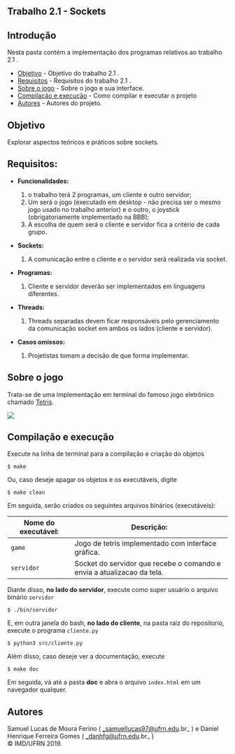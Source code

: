 ## Trabalho 2.1 - Sockets

## Introdução  

Nesta pasta contém a implementação dos programas relativos ao trabalho 2.1 .


- [Objetivo](#objetivo) - Objetivo do trabalho 2.1 .
- [Requisitos](#requisitos) - Requisitos do trabalho 2.1 .
- [Sobre o jogo](#sobre-o-jogo) - Sobre o jogo e sua interface.
- [Compilação e execução](#compilação-e-execução) - Como compilar e executar o projeto
- [Autores](#autores) - Autores do projeto.
## Objetivo  

Explorar aspectos teóricos e práticos sobre sockets.

## Requisitos:
* **Funcionalidades:**
    1. o trabalho terá 2 programas, um cliente e outro servidor;
    2. Um será o jogo (executado em desktop - não precisa ser o mesmo jogo usado no trabalho anterior) e o outro, o joystick (obrigatoriamente implementado na BBB);
    3. A escolha de quem será o cliente e servidor fica a critério de cada grupo.
* **Sockets:**
	1.  A comunicação entre o cliente e o servidor será realizada via socket.
* **Programas:**
    1. Cliente e servidor deverão ser implementados em linguagens diferentes.
* **Threads:**  
    1. Threads separadas devem ficar responsáveis pelo gerenciamento da
comunicação socket em ambos os lados (cliente e servidor).

* **Casos omissos:**
    1. Projetistas tomam a decisão de que forma implementar.

## Sobre o jogo  

Trata-se de uma implementação em terminal do famoso jogo eletrônico chamado [Tetris](https://pt.wikipedia.org/wiki/Tetris).


![](https://github.com/fanux/tetris/blob/master/img/tetris.png?raw=true)  


## Compilação e execução  

Execute na linha de terminal para a compilação e criação do objetos

```
$ make
```  
Ou, caso deseje apagar os objetos e os executáveis, digite  

```
$ make clean
```  
Em seguida, serão criados os seguintes arquivos binários (executáveis):

| Nome do executável: | Descrição: | 
| ---------- | ------------- |
|`game` 	|Jogo de tetris implementado com interface gráfica.  
|`servidor` 	|Socket do servidor que recebe o comando e envia a atualizacao da tela.  
  
Diante disso, **no lado do servidor**, execute como super usuário o arquivo binário `servidor`  

```
$ ./bin/servidor
```
E, em outra janela do bash, **no lado do cliente**, na pasta raiz do repositorio, execute o programa `cliente.py`  

```
$ python3 src/cliente.py
```
  
Além disso, caso deseje ver a documentação, execute  

```
$ make doc
```  
Em seguida, vá até a pasta **doc** e abra o arquivo `index.html` em um navegador qualquer.

## Autores  
Samuel Lucas de Moura Ferino ( _samuellucas97@ufrn.edu.br_ ) e Daniel Henrique Ferreira Gomes ( _danhfg@ufrn.edu.br_ )     
:copyright: IMD/UFRN 2019. 

